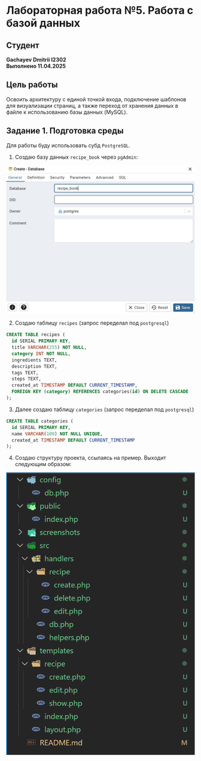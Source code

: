 # Лабораторная работа №5. Работа с базой данных

## Студент
**Gachayev Dmitrii I2302**  
**Выполнено 11.04.2025**  

## Цель работы
Освоить архитектуру с единой точкой входа, подключение шаблонов для визуализации страниц, а также переход от хранения данных в файле к использованию базы данных (MySQL).

## Задание 1. Подготовка среды
Для работы буду использовать субд `PostgreSQL`. 

1. Создаю базу данных `recipe_book` через `pgAdmin`:

![image](screenshots/Screenshot_1.png)

2. Создаю таблицу `recipes` (запрос переделал под `postgresql`)
```sql
CREATE TABLE recipes (
  id SERIAL PRIMARY KEY,
  title VARCHAR(255) NOT NULL,
  category INT NOT NULL,
  ingredients TEXT,
  description TEXT,
  tags TEXT,
  steps TEXT,
  created_at TIMESTAMP DEFAULT CURRENT_TIMESTAMP,
  FOREIGN KEY (category) REFERENCES categories(id) ON DELETE CASCADE
);
```

3. Далее создаю таблицу `categories` (запрос переделал под `postgresql`)
```sql
CREATE TABLE categories (
  id SERIAL PRIMARY KEY,
  name VARCHAR(100) NOT NULL UNIQUE,
  created_at TIMESTAMP DEFAULT CURRENT_TIMESTAMP
);
```

4. Создаю структуру проекта, ссылаясь на пример. Выходит следующим образом:

![image](screenshots/Screenshot_2.png)